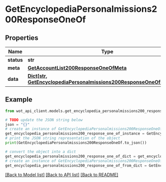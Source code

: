 # GetEncyclopediaPersonalmissions200ResponseOneOf


## Properties

Name | Type | Description | Notes
------------ | ------------- | ------------- | -------------
**status** | **str** |  | 
**meta** | [**GetAccountList200ResponseOneOfMeta**](GetAccountList200ResponseOneOfMeta.md) |  | 
**data** | [**Dict[str, GetEncyclopediaPersonalmissions200ResponseOneOfDataValue]**](GetEncyclopediaPersonalmissions200ResponseOneOfDataValue.md) |  | 

## Example

```python
from wot_api_client.models.get_encyclopedia_personalmissions200_response_one_of import GetEncyclopediaPersonalmissions200ResponseOneOf

# TODO update the JSON string below
json = "{}"
# create an instance of GetEncyclopediaPersonalmissions200ResponseOneOf from a JSON string
get_encyclopedia_personalmissions200_response_one_of_instance = GetEncyclopediaPersonalmissions200ResponseOneOf.from_json(json)
# print the JSON string representation of the object
print(GetEncyclopediaPersonalmissions200ResponseOneOf.to_json())

# convert the object into a dict
get_encyclopedia_personalmissions200_response_one_of_dict = get_encyclopedia_personalmissions200_response_one_of_instance.to_dict()
# create an instance of GetEncyclopediaPersonalmissions200ResponseOneOf from a dict
get_encyclopedia_personalmissions200_response_one_of_from_dict = GetEncyclopediaPersonalmissions200ResponseOneOf.from_dict(get_encyclopedia_personalmissions200_response_one_of_dict)
```
[[Back to Model list]](../README.md#documentation-for-models) [[Back to API list]](../README.md#documentation-for-api-endpoints) [[Back to README]](../README.md)


